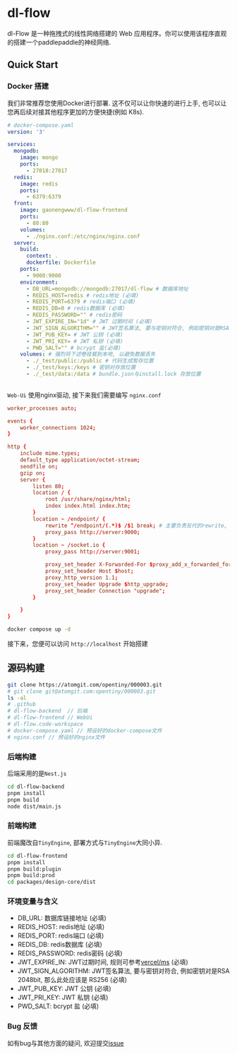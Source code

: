 # dl-flow

dl-Flow 是一种拖拽式的线性网络搭建的 Web 应用程序。你可以使用该程序直观的搭建一个paddlepaddle的神经网络. 

## Quick Start

### Docker 搭建

我们非常推荐您使用Docker进行部署. 这不仅可以让你快速的进行上手, 也可以让您再后续对接其他程序更加的方便快捷(例如 K8s).

```yaml
# docker-compose.yaml
version: '3'

services:
  mongodb:
    image: mongo
    ports:
      - 27018:27017
  redis:
    image: redis
    ports:
      - 6379:6379
  front:
    image: gaonengwww/dl-flow-frontend
    ports:
      - 80:80
    volumes:
      - ./nginx.conf:/etc/nginx/nginx.conf
  server:
    build:
      context: .
      dockerfile: Dockerfile
    ports:
      - 9000:9000
    environment:
      - DB_URL=mongodb://mongodb:27017/dl-flow # 数据库地址
      - REDIS_HOST=redis # redis地址 (必填)
      - REDIS_PORT=6379 # redis端口 (必填)
      - REDIS_DB=0 # redis数据库 (必填)
      - REDIS_PASSWORD="" # redis密码
      - JWT_EXPIRE_IN="1d" # JWT 过期时间 (必填)
      - JWT_SIGN_ALGORITHM="" # JWT签名算法, 要与密钥对符合, 例如密钥对是RSA 2048bit, 那么此处应该是 RS256 (必填)
      - JWT_PUB_KEY= # JWT 公钥 (必填)
      - JWT_PRI_KEY= # JWT 私钥 (必填)
      - PWD_SALT="" # bcrypt 盐(必填)
    volumes: # 强烈将下述卷挂载到本地, 以避免数据丢失
      - ./_test/public:/public # 代码生成暂存位置
      - ./_test/keys:/keys # 密钥对存放位置
      - ./_test/data:/data # bundle.json与install.lock 存放位置
    
```

`Web-Ui` 使用nginx驱动, 接下来我们需要编写 `nginx.conf`

```conf
worker_processes auto;

events {
    worker_connections 1024;
}

http {
    include mime.types;
    default_type application/octet-stream;
    sendfile on;
    gzip on;
    server {
        listen 80;
        location / {
            root /usr/share/nginx/html;
            index index.html index.htm;
        }
        location ~ /endpoint/ {
            rewrite ^/endpoint/(.*)$ /$1 break; # 主要负责反代的rewrite, 否则发的是 http://server:9000/endpoint/
            proxy_pass http://server:9000;
        }
        location ~ /socket.io {
            proxy_pass http://server:9001;

            proxy_set_header X-Forwarded-For $proxy_add_x_forwarded_for;
            proxy_set_header Host $host;
            proxy_http_version 1.1;
            proxy_set_header Upgrade $http_upgrade;
            proxy_set_header Connection "upgrade";
        }

    }
}
```

```bash
docker compose up -d
```

接下来，您便可以访问 `http://localhost` 开始搭建


## 源码构建

```bash
git clone https://atomgit.com/opentiny/000003.git
# git clone git@atomgit.com:opentiny/000003.git
ls -al
# .github
# dl-flow-backend  // 后端
# dl-flow-frontend // WebUi
# dl-flow.code-workspace
# docker-compose.yaml // 预设好的docker-compose文件
# nginx.conf // 预设好的nginx文件
```

### 后端构建

后端采用的是`Nest.js`

```bash
cd dl-flow-backend
pnpm install
pnpm build 
node dist/main.js
```

### 前端构建

前端魔改自`TinyEngine`, 部署方式与`TinyEngine`大同小异.

```bash
cd dl-flow-frontend
pnpm install
pnpm build:plugin
pnpm build:prod
cd packages/design-core/dist
```

### 环境变量与含义

- DB_URL: 数据库链接地址 (必填)
- REDIS_HOST: redis地址 (必填)
- REDIS_PORT: redis端口 (必填)
- REDIS_DB: redis数据库 (必填)
- REDIS_PASSWORD: redis密码 (必填)
- JWT_EXPIRE_IN: JWT过期时间, 规则可参考[vercel/ms](https://github.com/vercel/ms) (必填)
- JWT_SIGN_ALGORITHM: JWT签名算法, 要与密钥对符合, 例如密钥对是RSA 2048bit, 那么此处应该是 RS256 (必填)
- JWT_PUB_KEY: JWT 公钥 (必填)
- JWT_PRI_KEY: JWT 私钥 (必填)
- PWD_SALT: bcrypt 盐 (必填)

### Bug 反馈

如有bug与其他方面的疑问, 欢迎提交[issue](https://atomgit.com/opentiny/000003/issues)